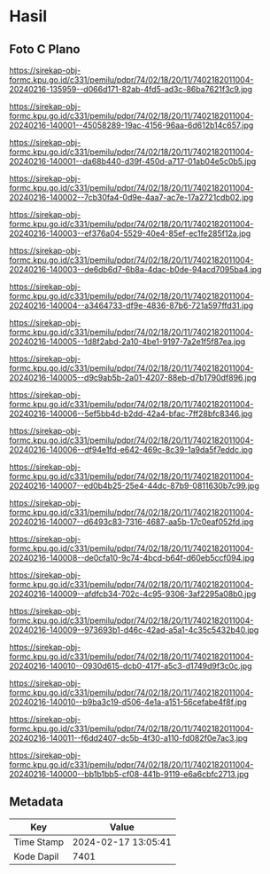 # Hasil

## Foto C Plano

https://sirekap-obj-formc.kpu.go.id/c331/pemilu/pdpr/74/02/18/20/11/7402182011004-20240216-135959--d066d171-82ab-4fd5-ad3c-86ba7621f3c9.jpg

https://sirekap-obj-formc.kpu.go.id/c331/pemilu/pdpr/74/02/18/20/11/7402182011004-20240216-140001--45058289-19ac-4156-96aa-6d612b14c657.jpg

https://sirekap-obj-formc.kpu.go.id/c331/pemilu/pdpr/74/02/18/20/11/7402182011004-20240216-140001--da68b440-d39f-450d-a717-01ab04e5c0b5.jpg

https://sirekap-obj-formc.kpu.go.id/c331/pemilu/pdpr/74/02/18/20/11/7402182011004-20240216-140002--7cb30fa4-0d9e-4aa7-ac7e-17a2721cdb02.jpg

https://sirekap-obj-formc.kpu.go.id/c331/pemilu/pdpr/74/02/18/20/11/7402182011004-20240216-140003--ef376a04-5529-40e4-85ef-ec1fe285f12a.jpg

https://sirekap-obj-formc.kpu.go.id/c331/pemilu/pdpr/74/02/18/20/11/7402182011004-20240216-140003--de6db6d7-6b8a-4dac-b0de-94acd7095ba4.jpg

https://sirekap-obj-formc.kpu.go.id/c331/pemilu/pdpr/74/02/18/20/11/7402182011004-20240216-140004--a3464733-df9e-4836-87b6-721a597ffd31.jpg

https://sirekap-obj-formc.kpu.go.id/c331/pemilu/pdpr/74/02/18/20/11/7402182011004-20240216-140005--1d8f2abd-2a10-4be1-9197-7a2e1f5f87ea.jpg

https://sirekap-obj-formc.kpu.go.id/c331/pemilu/pdpr/74/02/18/20/11/7402182011004-20240216-140005--d9c9ab5b-2a01-4207-88eb-d7b1790df896.jpg

https://sirekap-obj-formc.kpu.go.id/c331/pemilu/pdpr/74/02/18/20/11/7402182011004-20240216-140006--5ef5bb4d-b2dd-42a4-bfac-7ff28bfc8346.jpg

https://sirekap-obj-formc.kpu.go.id/c331/pemilu/pdpr/74/02/18/20/11/7402182011004-20240216-140006--df94e1fd-e642-469c-8c39-1a9da5f7eddc.jpg

https://sirekap-obj-formc.kpu.go.id/c331/pemilu/pdpr/74/02/18/20/11/7402182011004-20240216-140007--ed0b4b25-25e4-44dc-87b9-0811630b7c99.jpg

https://sirekap-obj-formc.kpu.go.id/c331/pemilu/pdpr/74/02/18/20/11/7402182011004-20240216-140007--d6493c83-7316-4687-aa5b-17c0eaf052fd.jpg

https://sirekap-obj-formc.kpu.go.id/c331/pemilu/pdpr/74/02/18/20/11/7402182011004-20240216-140008--de0cfa10-9c74-4bcd-b64f-d60eb5ccf094.jpg

https://sirekap-obj-formc.kpu.go.id/c331/pemilu/pdpr/74/02/18/20/11/7402182011004-20240216-140009--afdfcb34-702c-4c95-9306-3af2295a08b0.jpg

https://sirekap-obj-formc.kpu.go.id/c331/pemilu/pdpr/74/02/18/20/11/7402182011004-20240216-140009--973693b1-d46c-42ad-a5a1-4c35c5432b40.jpg

https://sirekap-obj-formc.kpu.go.id/c331/pemilu/pdpr/74/02/18/20/11/7402182011004-20240216-140010--0930d615-dcb0-417f-a5c3-d1749d9f3c0c.jpg

https://sirekap-obj-formc.kpu.go.id/c331/pemilu/pdpr/74/02/18/20/11/7402182011004-20240216-140010--b9ba3c19-d506-4e1a-a151-56cefabe4f8f.jpg

https://sirekap-obj-formc.kpu.go.id/c331/pemilu/pdpr/74/02/18/20/11/7402182011004-20240216-140011--f6dd2407-dc5b-4f30-a110-fd082f0e7ac3.jpg

https://sirekap-obj-formc.kpu.go.id/c331/pemilu/pdpr/74/02/18/20/11/7402182011004-20240216-140000--bb1b1bb5-cf08-441b-9119-e6a6cbfc2713.jpg


## Metadata

| Key        | Value               |
| ---------- | ------------------- |
| Time Stamp | 2024-02-17 13:05:41 |
| Kode Dapil | 7401                |



